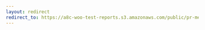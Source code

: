 ```yaml
---
layout: redirect
redirect_to: https://a8c-woo-test-reports.s3.amazonaws.com/public/pr-merge/43228/api/index.html
---
```


